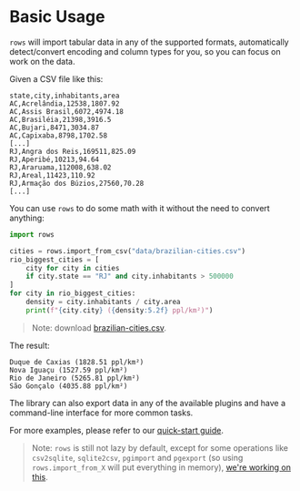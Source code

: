 # Basic Usage

`rows` will import tabular data in any of the supported formats, automatically
detect/convert encoding and column types for you, so you can focus on work on
the data.

Given a CSV file like this:

```
state,city,inhabitants,area
AC,Acrelândia,12538,1807.92
AC,Assis Brasil,6072,4974.18
AC,Brasiléia,21398,3916.5
AC,Bujari,8471,3034.87
AC,Capixaba,8798,1702.58
[...]
RJ,Angra dos Reis,169511,825.09
RJ,Aperibé,10213,94.64
RJ,Araruama,112008,638.02
RJ,Areal,11423,110.92
RJ,Armação dos Búzios,27560,70.28
[...]
```

You can use `rows` to do some math with it without the need to convert
anything:

```python
import rows

cities = rows.import_from_csv("data/brazilian-cities.csv")
rio_biggest_cities = [
    city for city in cities
    if city.state == "RJ" and city.inhabitants > 500000
]
for city in rio_biggest_cities:
    density = city.inhabitants / city.area
    print(f"{city.city} ({density:5.2f} ppl/km²)")
```

> Note: download [brazilian-cities.csv][br-cities].

The result:

```text
Duque de Caxias (1828.51 ppl/km²)
Nova Iguaçu (1527.59 ppl/km²)
Rio de Janeiro (5265.81 ppl/km²)
São Gonçalo (4035.88 ppl/km²)
```

The library can also export data in any of the available plugins and have a
command-line interface for more common tasks.

For more examples, please refer to our [quick-start guide][doc-quick-start].

> Note: `rows` is still not lazy by default, except for some operations like
> `csv2sqlite`, `sqlite2csv`, `pgimport` and `pgexport` (so using
> `rows.import_from_X` will put everything in memory), [we're working on
> this][rows-lazyness].

[br-cities]: https://gist.github.com/turicas/ec0abcfe0d7abf7a97ef7a0c1d72c7f7
[rows-lazyness]: https://github.com/turicas/rows/issues/45
[doc-quick-start]: quick-start.md
